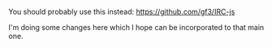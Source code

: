 You should probably use this instead: https://github.com/gf3/IRC-js

I'm doing some changes here which I hope can be incorporated to that main one.